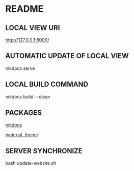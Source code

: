 # README

## LOCAL VIEW URI

http://127.0.0.1:8000/

## AUTOMATIC UPDATE OF LOCAL VIEW

mkdocs serve

## LOCAL BUILD COMMAND

mkdocs build --clean

## PACKAGES

[mkdocs](https://www.mkdocs.org/)

[material, theme](https://squidfunk.github.io/)

## SERVER SYNCHRONIZE

bash update-website.sh





